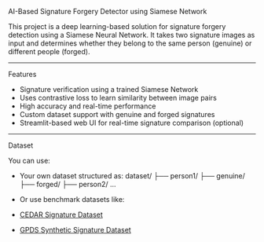  AI-Based Signature Forgery Detector using Siamese Network

This project is a deep learning-based solution for signature forgery detection using a Siamese Neural Network. It takes two signature images as input and determines whether they belong to the same person (genuine) or different people (forged).

---

Features

- Signature verification using a trained Siamese Network  
- Uses contrastive loss to learn similarity between image pairs  
- High accuracy and real-time performance  
- Custom dataset support with genuine and forged signatures  
- Streamlit-based web UI for real-time signature comparison (optional)  

---

Dataset

You can use:
- Your own dataset structured as:
dataset/
├── person1/
├── genuine/
├── forged/
├── person2/
...

- Or use benchmark datasets like:
- [CEDAR Signature Dataset](http://www.cedar.buffalo.edu/NIJ/data/signatures.rar)
- [GPDS Synthetic Signature Dataset](https://www.gpds.ulpgc.es/)
